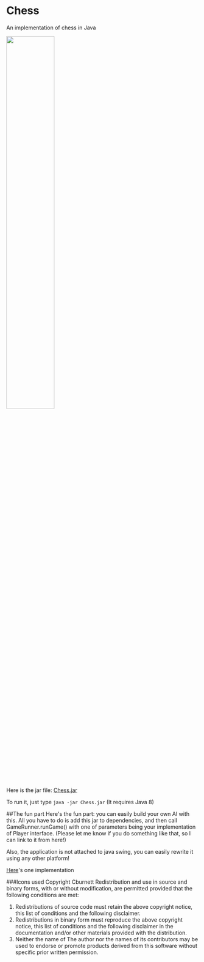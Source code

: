 # Chess
An implementation of chess in Java


<img src="https://cloud.githubusercontent.com/assets/5924452/10867908/4d93ba0c-808c-11e5-885f-b7b366533b3f.png" width="50%" height="50%"/>


Here is the jar file: 
[Chess.jar](https://github.com/ilinum/Chess/releases/download/1.3/Chess.jar)

To run it, just type `java -jar Chess.jar`
(It requires Java 8)


##The fun part
Here's the fun part: you can easily build your own AI with this. All you have to do is add this jar to dependencies, and then call GameRunner.runGame() with one of parameters being your implementation of Player interface. 
(Please let me know if you do something like that, so I can link to it from here!)

Also, the application is not attached to java swing, you can easily rewrite it using any other platform!

[Here](https://github.com/ilinum/ChessAI)'s one implementation


###Icons used
Copyright Cburnett
Redistribution and use in source and binary forms, with or without modification, are permitted provided that the following conditions are met:

1. Redistributions of source code must retain the above copyright notice, this list of conditions and the following disclaimer.
2. Redistributions in binary form must reproduce the above copyright notice, this list of conditions and the following disclaimer in the documentation and/or other materials provided with the distribution.
3. Neither the name of The author nor the names of its contributors may be used to endorse or promote products derived from this software without specific prior written permission.
